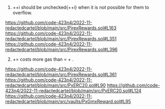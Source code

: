 1. ++i should be unchecked{++i} when it is not possible for them to overflow.

https://github.com/code-423n4/2022-11-redactedcartel/blob/main/src/PirexRewards.sol#L163
https://github.com/code-423n4/2022-11-redactedcartel/blob/main/src/PirexRewards.sol#L351
https://github.com/code-423n4/2022-11-redactedcartel/blob/main/src/PirexRewards.sol#L396

2. <x> += <y> costs more gas than <x> = <x> + <y>.

https://github.com/code-423n4/2022-11-redactedcartel/blob/main/src/PirexRewards.sol#L361
https://github.com/code-423n4/2022-11-redactedcartel/blob/main/src/PxERC20.sol#L90
https://github.com/code-423n4/2022-11-redactedcartel/blob/main/src/PxERC20.sol#L124
https://github.com/code-423n4/2022-11-redactedcartel/blob/main/src/vaults/PxGmxReward.sol#L95
